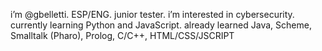i’m @gbelletti. ESP/ENG. junior tester.
i’m interested in cybersecurity. currently learning Python and JavaScript.
already learned Java, Scheme, Smalltalk (Pharo), Prolog, C/C++, HTML/CSS/JSCRIPT
